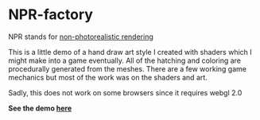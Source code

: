 # NPR-factory 
  
  NPR stands for [non-photorealistic rendering](https://en.wikipedia.org/wiki/Non-photorealistic_rendering)

  This is a little demo of a hand draw art style I created with shaders which I might make into a game eventually. All of the hatching and coloring are procedurally generated from the meshes. There are a few working game mechanics but most of the work was on the shaders and art.

  Sadly, this does not work on some browsers since it requires webgl 2.0

  **See the demo [here](https://aidanblumlevine.github.io/NPR-factory/)**